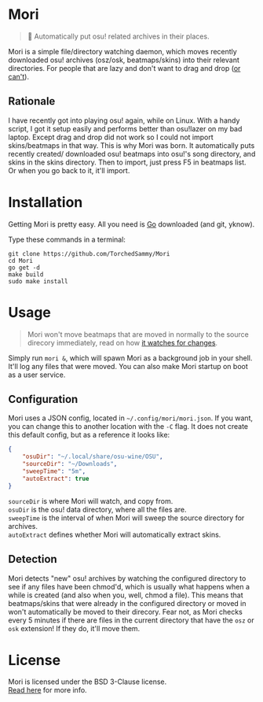 # Mori
> 🌲 Automatically put osu! related archives in their places.

Mori is a simple file/directory watching daemon, which moves recently downloaded
osu! archives (osz/osk, beatmaps/skins) into their relevant directories.
For people that are lazy and don't want to drag and drop ([or can't](#Rationale)).

## Rationale
I have recently got into playing osu! again, while on Linux. 
With a handy script, I got it setup easily and performs better than osu!lazer on my bad
laptop. Except drag and drop did not work so I could not import skins/beatmaps
in that way. This is why Mori was born. It automatically puts recently created/
downloaded osu! beatmaps into osu!'s song directory, and skins in the skins
directory. Then to import, just press F5 in beatmaps list. Or when you go back to it,
it'll import.

# Installation
Getting Mori is pretty easy. All you need is [Go](https://go.dev) downloaded
(and git, yknow).

Type these commands in a terminal:  
```
git clone https://github.com/TorchedSammy/Mori
cd Mori
go get -d
make build
sudo make install
```  

# Usage
> Mori won't move beatmaps that are moved in normally to the source direcory
immediately, read on how [it watches for changes](#Detection).

Simply run `mori &`, which will spawn Mori as a background job in your shell.  
It'll log any files that were moved. You can also make Mori startup on boot as a
user service.

## Configuration
Mori uses a JSON config, located in `~/.config/mori/mori.json`.
If you want, you can change this to another location with the `-C` flag.
It does not create this default config, but as a reference it looks like:  
```json
{
	"osuDir": "~/.local/share/osu-wine/OSU",
	"sourceDir": "~/Downloads",
	"sweepTime": "5m",
	"autoExtract": true
}
```
`sourceDir` is where Mori will watch, and copy from.  
`osuDir` is the osu! data directory, where all the files are.  
`sweepTime` is the interval of when Mori will sweep the source directory for archives.  
`autoExtract` defines whether Mori will automatically extract skins.

## Detection
Mori detects "new" osu! archives by watching the configured directory to see if
any files have been chmod'd, which is usually what happens when a while is created
(and also when you, well, chmod a file). This means that beatmaps/skins that were
already in the configured directory or moved in won't automatically be moved to
their direcory. Fear not, as Mori checks every 5 minutes if there are files in
the current directory that have the `osz` or `osk` extension! If they do, it'll
move them.

# License
Mori is licensed under the BSD 3-Clause license.  
[Read here](LICENSE) for more info.

